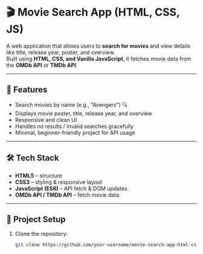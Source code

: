 # 🎬 Movie Search App (HTML, CSS, JS)

A web application that allows users to **search for movies** and view details like title, release year, poster, and overview.  
Built using **HTML, CSS, and Vanilla JavaScript**, it fetches movie data from the **OMDb API** or **TMDb API**.

---

## 🚀 Features
- Search movies by name (e.g., "Avengers") 🔍  
- Displays movie poster, title, release year, and overview  
- Responsive and clean UI  
- Handles no results / invalid searches gracefully  
- Minimal, beginner-friendly project for API usage  

---

## 🛠️ Tech Stack
- **HTML5** – structure  
- **CSS3** – styling & responsive layout  
- **JavaScript (ES6)** – API fetch & DOM updates  
- **OMDb API / TMDb API** – fetch movie data  
---

## 📂 Project Setup
1. Clone the repository:
   ```bash
   git clone https://github.com/your-username/movie-search-app-html-css-js.git
